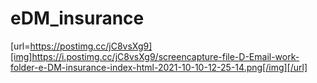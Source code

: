 # eDM_insurance
[url=https://postimg.cc/jC8vsXg9][img]https://i.postimg.cc/jC8vsXg9/screencapture-file-D-Email-work-folder-e-DM-insurance-index-html-2021-10-10-12-25-14.png[/img][/url]
